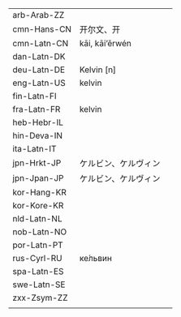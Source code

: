 | | | |
|-|-|-|
| arb-Arab-ZZ |  |  |
| cmn-Hans-CN | 开尔文、开 |  |
| cmn-Latn-CN | kāi, kāi’ěrwén |  |
| dan-Latn-DK |  |  |
| deu-Latn-DE | Kelvin [n] |  |
| eng-Latn-US | kelvin |  |
| fin-Latn-FI |  |  |
| fra-Latn-FR | kelvin |  |
| heb-Hebr-IL |  |  |
| hin-Deva-IN |  |  |
| ita-Latn-IT |  |  |
| jpn-Hrkt-JP | ケルビン、ケルヴィン |  |
| jpn-Jpan-JP | ケルビン、ケルヴィン |  |
| kor-Hang-KR |  |  |
| kor-Kore-KR |  |  |
| nld-Latn-NL |  |  |
| nob-Latn-NO |  |  |
| por-Latn-PT |  |  |
| rus-Cyrl-RU | ке́львин |  |
| spa-Latn-ES |  |  |
| swe-Latn-SE |  |  |
| zxx-Zsym-ZZ |  |  |
|  |  |  |
